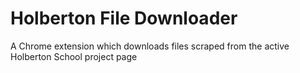 # Holberton File Downloader
A Chrome extension which downloads files scraped from the active Holberton School project page
